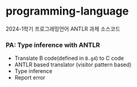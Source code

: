 # programming-language

2024-1학기 프로그래밍언어 ANTLR 과제 소스코드

### PA: Type inference with ANTLR

- Translate B code(defined in `B.g4`) to C code
- ANTLR based translator (visitor pattern based)
- Type inference
- Report error
